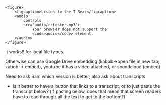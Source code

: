 
```
<figure>
    <figcaption>Listen to the T-Rex:</figcaption>
    <audio
        controls
        src="audio/rrfoster.mp3">
            Your browser does not support the
            <code>audio</code> element.
    </audio>
</figure>
```

it works!! for local file types.

Otherwise can use Google Drive embedding (kabob->open file in new tab; kabob -> embed), youtube if has a video attached, or soundcloud (embed)

Need to ask Sam which version is better; also ask about transcripts
- is it better to have a button that links to a transcript, or to just paste the transcript below? (if pasting below, does that mean that screen readers have to read through all the text to get to the bottom?)